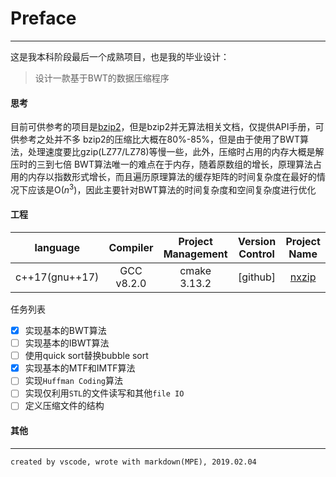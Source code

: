 # Preface
---
这是我本科阶段最后一个成熟项目，也是我的毕业设计：
> 设计一款基于BWT的数据压缩程序

#### 思考
目前可供参考的项目是[bzip2](http://www.bzip.org/)，但是bzip2并无算法相关文档，仅提供API手册，可供参考之处并不多
bzip2的压缩比大概在80%-85%，但是由于使用了BWT算法，处理速度要比gzip(LZ77/LZ78)等慢一些，此外，压缩时占用的内存大概是解压时的三到七倍
BWT算法唯一的难点在于内存，随着原数组的增长，原理算法占用的内存以指数形式增长，而且遍历原理算法的缓存矩阵的时间复杂度在最好的情况下应该是O($n^3$)，因此主要针对BWT算法的时间复杂度和空间复杂度进行优化

#### 工程
| language | Compiler | Project Management | Version Control | Project Name | 
| :-: | :-: | :-: | :-: | :-: |
| c++17(gnu++17) | GCC v8.2.0 | cmake 3.13.2 | [github] | [nxzip](https://github.com/stark-zhang/nxzip) |

任务列表
- [x] 实现基本的BWT算法
- [ ] 实现基本的IBWT算法
- [ ] 使用quick sort替换bubble sort
- [x] 实现基本的MTF和IMTF算法
- [ ] 实现`Huffman Coding`算法
- [ ] 实现仅利用`STL`的文件读写和其他`file IO`
- [ ] 定义压缩文件的结构

#### 其他

---
`created by vscode, wrote with markdown(MPE), 2019.02.04`